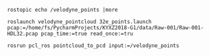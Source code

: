 

    rostopic echo /velodyne_points |more

    roslaunch velodyne_pointcloud 32e_points.launch pcap:=/home/fs/PycharmProjects/KYXZ2018-G1/data/Raw-001/Raw-001-HDL32.pcap pcap_time:=true read_once:=tru

    rosrun pcl_ros pointcloud_to_pcd input:=/velodyne_points    

